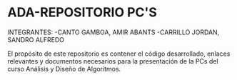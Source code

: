 # ADA-REPOSITORIO PC'S
INTEGRANTES:
-CANTO GAMBOA, AMIR ABANTS
-CARRILLO JORDAN, SANDRO ALFREDO

El propósito de este repositorio es contener el código desarrollado, enlaces relevantes y documentos necesarios para la presentación de la PCs del curso Análisis y Diseño de Algoritmos.
